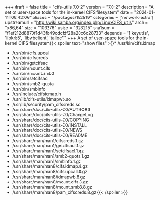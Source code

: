 +++
draft = false
title = "cifs-utils 7.0-2"
version = "7.0-2"
description = "A set of user-space tools for the in-kernel CIFS filesystem"
date = "2024-01-11T09:42:06"
aliases = "/packages/152519"
categories = ['network-extra']
upstreamurl = "http://wiki.samba.org/index.php/LinuxCIFS_utils"
arch = "x86_64"
size = "103276"
usize = "323215"
sha1sum = "f1ef212d8870f1d43fb49cdcfdf28a20c6c28733"
depends = "['keyutils', 'libkrb5', 'libwbclient', 'talloc']"
+++
A set of user-space tools for the in-kernel CIFS filesystem{{< spoiler text="show files" >}}* /usr/bin/cifs.idmap
* /usr/bin/cifs.upcall
* /usr/bin/cifscreds
* /usr/bin/getcifsacl
* /usr/bin/mount.cifs
* /usr/bin/mount.smb3
* /usr/bin/setcifsacl
* /usr/bin/smb2-quota
* /usr/bin/smbinfo
* /usr/include/cifsidmap.h
* /usr/lib/cifs-utils/idmapwb.so
* /usr/lib/security/pam_cifscreds.so
* /usr/share/doc/cifs-utils-7.0/AUTHORS
* /usr/share/doc/cifs-utils-7.0/ChangeLog
* /usr/share/doc/cifs-utils-7.0/COPYING
* /usr/share/doc/cifs-utils-7.0/INSTALL
* /usr/share/doc/cifs-utils-7.0/NEWS
* /usr/share/doc/cifs-utils-7.0/README
* /usr/share/man/man1/cifscreds.1.gz
* /usr/share/man/man1/getcifsacl.1.gz
* /usr/share/man/man1/setcifsacl.1.gz
* /usr/share/man/man1/smb2-quota.1.gz
* /usr/share/man/man1/smbinfo.1.gz
* /usr/share/man/man8/cifs.idmap.8.gz
* /usr/share/man/man8/cifs.upcall.8.gz
* /usr/share/man/man8/idmapwb.8.gz
* /usr/share/man/man8/mount.cifs.8.gz
* /usr/share/man/man8/mount.smb3.8.gz
* /usr/share/man/man8/pam_cifscreds.8.gz
{{< /spoiler >}}